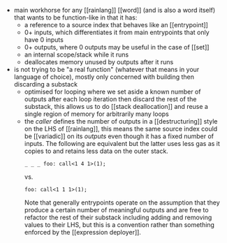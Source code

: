 - main workhorse for any [[rainlang]] [[word]] (and is also a word itself) that wants to be function-like in that it has:
	- a reference to a source index that behaves like an [[entrypoint]]
	- 0+ inputs, which differentiates it from main entrypoints that only have 0 inputs
	- 0+ outputs, where 0 outputs may be useful in the case of [[set]]
	- an internal scope/stack while it runs
	- deallocates memory unused by outputs after it runs
- is not trying to be "a real function" (whatever that means in your language of choice), mostly only concerned with building then discarding a substack
	- optimised for looping where we set aside a known number of outputs after each loop iteration then discard the rest of the substack, this allows us to do [[stack deallocation]] and reuse a single region of memory for arbitrarily many loops
	- the _caller_ defines the number of outputs in a [[destructuring]] style on the LHS of [[rainlang]], this means the same source index could be [[variadic]] on its _outputs_ even though it has a fixed number of inputs. The following are equivalent but the latter uses less gas as it copies to and retains less data on the outer stack.
	  ```
	  _ _ _ foo: call<1 4 1>(1);
	  ```
	  vs.
	  ```
	  foo: call<1 1 1>(1);
	  ```
	  Note that generally entrypoints operate on the assumption that they produce a certain number of meaningful outputs and are free to refactor the rest of their substack including adding and removing values to their LHS, but this is a convention rather than something enforced by the [[expression deployer]].